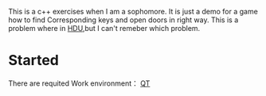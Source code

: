 This is a c++ exercises when I am a sophomore.
It is just a demo for a game how to find Corresponding keys and open doors in right way.
This is a problem where in [HDU](http://acm.hdu.edu.cn/),but I can't remeber which problem.

# Started
There are requited Work environment：
[QT](http://qt.digia.com/Product/Developer-Tools/)
